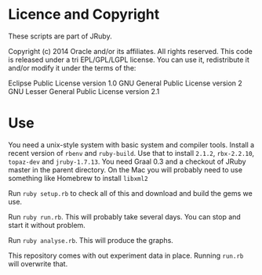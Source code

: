 # Licence and Copyright

These scripts are part of JRuby.

Copyright (c) 2014 Oracle and/or its affiliates. All rights reserved. This
code is released under a tri EPL/GPL/LGPL license. You can use it,
redistribute it and/or modify it under the terms of the:

Eclipse Public License version 1.0
GNU General Public License version 2
GNU Lesser General Public License version 2.1

# Use

You need a unix-style system with basic system and compiler tools. Install a
recent version of `rbenv` and `ruby-build`. Use that to install `2.1.2`,
`rbx-2.2.10`, `topaz-dev` and `jruby-1.7.13`. You need Graal 0.3 and a
checkout of JRuby master in the parent directory. On the Mac you will probably
need to use something like Homebrew to install `libxml2`

Run `ruby setup.rb` to check all of this and download and build the gems we
use.

Run `ruby run.rb`. This will probably take several days. You can stop and
start it without problem.

Run `ruby analyse.rb`. This will produce the graphs.

This repository comes with out experiment data in place. Running `run.rb` will
overwrite that.
